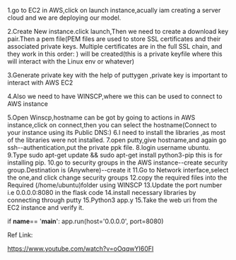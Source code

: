 1.go to EC2 in AWS,click on launch instance,acually iam creating a server cloud and we are deploying our model.


2.Create New instance.click launch,Then we need to create a download key pair.Then a pem file(PEM files are used to store SSL certificates and their associated private keys. 
Multiple certificates are in the full SSL chain, and they work in this order: ) will be created(this is a private keyfile where this will interact with the Linux env or whatever)


3.Generate private key with the help of puttygen ,private key is important to interact with AWS EC2


4.Also we need to have WINSCP,where we this can be used to connect to AWS instance


5.Open Winscp,hostname can be got by going to actions in AWS instance,click on connect,then you can select the hostname(Connect to your instance using its Public DNS:)
6.I need to install the libraries ,as most of the libraries were not installed.
7.open putty,give hostname,and again go ssh--authentication,put the private ppk file.
8.login username ubuntu.
9.Type  sudo apt-get update && sudo apt-get install python3-pip    this is for installing pip.
10.go to security groups in the AWS instance--create security group.Destination is (Anywhere)--create it
11.Go to Network interface,select the one,and click change security groups
12.copy the required files into the Required (/home/ubuntu)folder using WINSCP
13.Update the port number i.e 0.0.0.0:8080 in the flask code
14.install necessary libraries by connecting through putty 
15.Python3 app.y
15.Take the web uri from the EC2 instance and verify it.

if __name__== '__main__':
    app.run(host='0.0.0.0', port=8080)


Ref Link:

https://www.youtube.com/watch?v=oOqqwYI60FI
